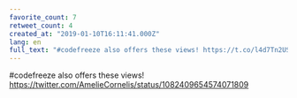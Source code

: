 ```yaml
---
favorite_count: 7
retweet_count: 4
created_at: "2019-01-10T16:11:41.000Z"
lang: en
full_text: "#codefreeze also offers these views! https://t.co/l4d7Tn2USa"
---
```


#codefreeze also offers these views!
<https://twitter.com/AmelieCornelis/status/1082409654574071809>
